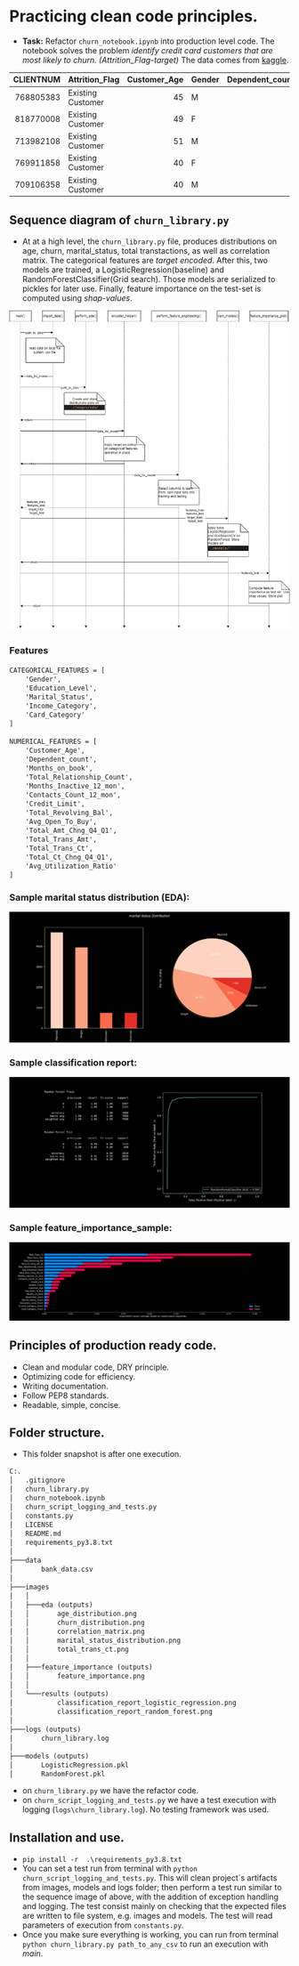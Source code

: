# Practicing clean code principles. 

+ **Task:** Refactor `churn_notebook.ipynb` into production level code. The notebook solves the problem *identify credit card customers that are most likely to churn. (Attrition_Flag-target)* 
The data comes from [kaggle](https://www.kaggle.com/datasets/sakshigoyal7/credit-card-customers/code).

|   CLIENTNUM | Attrition_Flag    |   Customer_Age | Gender   |   Dependent_count | Education_Level   | Marital_Status   | Income_Category   |
|------------:|:------------------|---------------:|:---------|------------------:|:------------------|:-----------------|:------------------|
|   768805383 | Existing Customer |             45 | M        |                 3 | High School       | Married          | $60K - $80K       |
|   818770008 | Existing Customer |             49 | F        |                 5 | Graduate          | Single           | Less than $40K    |
|   713982108 | Existing Customer |             51 | M        |                 3 | Graduate          | Married          | $80K - $120K      |
|   769911858 | Existing Customer |             40 | F        |                 4 | High School       | Unknown          | Less than $40K    |
|   709106358 | Existing Customer |             40 | M        |                 3 | Uneducated        | Married          | $60K - $80K       |

## Sequence diagram of `churn_library.py`

+ At at a high level, the `churn_library.py` file, produces distributions on age, churn, marital_status, total transtactions, as well as correlation matrix. The categorical features are *target encoded*. After this, two models are trained, a LogisticRegression(baseline) and RandomForestClassifier(Grid search). Those models are serialized to pickles for later use. Finally, feature importance on the test-set is computed using *shap-values*.

![Sequence Diagram"](images/churn_library_sequence.png "Sequence Diagram")

### Features
```
CATEGORICAL_FEATURES = [
    'Gender',
    'Education_Level',
    'Marital_Status',
    'Income_Category',
    'Card_Category'
]

NUMERICAL_FEATURES = [
    'Customer_Age',
    'Dependent_count', 
    'Months_on_book',
    'Total_Relationship_Count', 
    'Months_Inactive_12_mon',
    'Contacts_Count_12_mon', 
    'Credit_Limit', 
    'Total_Revolving_Bal',
    'Avg_Open_To_Buy', 
    'Total_Amt_Chng_Q4_Q1', 
    'Total_Trans_Amt',
    'Total_Trans_Ct', 
    'Total_Ct_Chng_Q4_Q1', 
    'Avg_Utilization_Ratio'
]
```
### Sample marital status distribution (EDA):
![marital status distribution sample"](images/marital_status_distribution_sample.png "marital status distribution sample")

### Sample classification report:
![classification report"](images/classification_report_sample.png "classification report")

### Sample feature_importance_sample:
![feature importance sample"](images/feature_importance_sample.png "feature importance sample")



## Principles of production ready code.
+ Clean and modular code, DRY principle.
+ Optimizing code for efficiency.
+ Writing documentation.
+ Follow PEP8 standards.
+ Readable, simple, concise.

## Folder structure.
+ This folder snapshot is after one execution.
```
C:.
│   .gitignore
│   churn_library.py
│   churn_notebook.ipynb
│   churn_script_logging_and_tests.py
│   constants.py
│   LICENSE
│   README.md
│   requirements_py3.8.txt
│
├───data
│       bank_data.csv
│
├───images
│   │
│   ├───eda (outputs)
│   │       age_distribution.png
│   │       churn_distribution.png
│   │       correlation_matrix.png
│   │       marital_status_distribution.png
│   │       total_trans_ct.png
│   │
│   ├───feature_importance (outputs)
│   │       feature_importance.png
│   │
│   └───results (outputs)
│           classification_report_logistic_regression.png
│           classification_report_random_forest.png
│
├───logs (outputs)
│       churn_library.log
│
├───models (outputs)
│       LogisticRegression.pkl
│       RandomForest.pkl
```

+ on `churn_library.py` we have the refactor code.
+ on `churn_script_logging_and_tests.py` we have a test execution with logging (`logs\churn_library.log`). No testing framework was used.

## Installation and use.
+ `pip install -r  .\requirements_py3.8.txt`
+ You can set a test run from terminal with `python churn_script_logging_and_tests.py`. This will clean project´s artifacts from images, models and logs folder; then perform a test run similar to the sequence image of above, with the addition of exception handling and logging. The test consist mainly on checking that the expected files are written to file system, e.g. images and models. The test will read parameters of execution from `constants.py`.
+ Once you make sure everything is working, you can run from terminal `python churn_library.py path_to_any_csv` to run an execution with *main*.